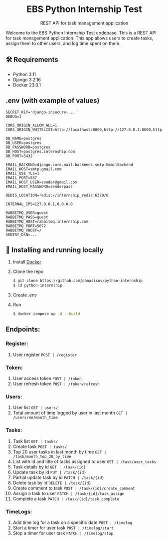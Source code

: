 <div align="center">
    <h1>EBS Python Internship Test</h1>
    <p>REST API for task management application</p>
</div>

Welcome to the EBS Python Internship Test codebase. This is a REST API for task management application. This app
allows users to create tasks, assign them to other users, and log time spent on them.

## 🛠 Requirements
- Python 3.11
- Django 3.2.16
- Docker 23.0.1

## .env (with example of values)
```azure
SECRET_KEY='django-insecure-...'
DEBUG=1

CORS_ORIGIN_ALLOW_ALL=1
CORS_ORIGIN_WHITELIST=http://localhost:8000,http://127.0.0.1:8000,http://0.0.0.0:8000

DB_NAME=postgres
DB_USER=postgres
DB_PASSWORD=postgres
DB_HOST=postgres.internship.com
DB_PORT=5432

EMAIL_BACKEND=django.core.mail.backends.smtp.EmailBackend
EMAIL_HOST=smtp.gmail.com
EMAIL_USE_TLS=1
EMAIL_PORT=587
EMAIL_HOST_USER=sender@gmail.com
EMAIL_HOST_PASSWORD=senderpass

REDIS_LOCATION=redis://internship_redis:6379/0

INTERNAL_IPS=127.0.0.1,0.0.0.0

RABBITMQ_USER=guest
RABBITMQ_PASS=guest
RABBITMQ_HOST=rabbitmq.internship.com
RABBITMQ_PORT=5672
RABBITMQ_VHOST=/
SENTRY_DSN=...
```

## 🔮 Installing and running locally

1. Install [Docker](https://www.docker.com/get-started)

2. Clone the repo

    ```sh
    $ git clone https://github.com/panasicov/python-internship
    $ cd python-internship
    ```

3. Create .env

4. Run

    ```sh
    $ docker compose up -d --build
    ```

## Endpoints:

### Register:
1. User register `POST | /register`

### Token:
1. User access token `POST | /token`
2. User refresh token `POST | /token/refresh`

### Users:
1. User list `GET | users/`
2. Total amount of time logged by user in last month `GET | /users/me/month_time`

### Tasks:
1. Task list `GET | tasks/`
2. Create task `POST | tasks/`
3. Top 20 user tasks in last month by time `GET | /task/month_top_20_by_time`
4. List with id and title of tasks assigned to user `GET | /task/user_tasks`
5. Task details by id `GET | /task/{id}`
6. Update task by id `PUT | /task/{id}`
7. Partial update task by id `PATCH | /task/{id}`
8. Delete task by id `DELETE | /task/{id}`
9. Create comment to task `POST | /task/{id}/create_comment`
10. Assign a task to user `PATCH | /task/{id}/task_assign`
11. Complete a task  `PATCH | /task/{id}/task_complete`

### TimeLogs:
1. Add time log for a task on a specific date  `POST | /timelog`
2. Start a timer for user task `POST | /timelog/start`
2. Stop a timer for user task `PATCH | /timelog/stop`
